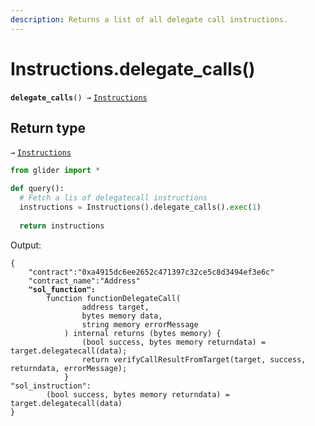 ```yaml
---
description: Returns a list of all delegate call instructions.
---
```


# Instructions.delegate\_calls()

**`delegate_calls`**`() →` [`Instructions`](./)

## Return type

`→` [`Instructions`](./)

```python
from glider import *

def query():
  # Fetch a lis of delegatecall instructions
  instructions = Instructions().delegate_calls().exec(1)
  
  return instructions
```

Output:

<pre class="language-solidity"><code class="lang-solidity">{
    "contract":"0xa4915dc6ee2652c471397c32ce5c8d3494ef3e6c"
    "contract_name":"Address"
<strong>    "sol_function":
</strong>        function functionDelegateCall(
                address target,
                bytes memory data,
                string memory errorMessage
            ) internal returns (bytes memory) {
                (bool success, bytes memory returndata) = target.delegatecall(data);
                return verifyCallResultFromTarget(target, success, returndata, errorMessage);
            }
"sol_instruction":
        (bool success, bytes memory returndata) = target.delegatecall(data)
}
</code></pre>
